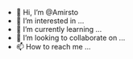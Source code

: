 - 👋 Hi, I’m @Amirsto
- 👀 I’m interested in ...
- 🌱 I’m currently learning ...
- 💞️ I’m looking to collaborate on ...
- 📫 How to reach me ...

<!---
Amirsto/Amirsto is a ✨ special ✨ repository because its `README.md` (this file) appears on your GitHub profile.
You can click the Preview link to take a look at your changes.
--->
